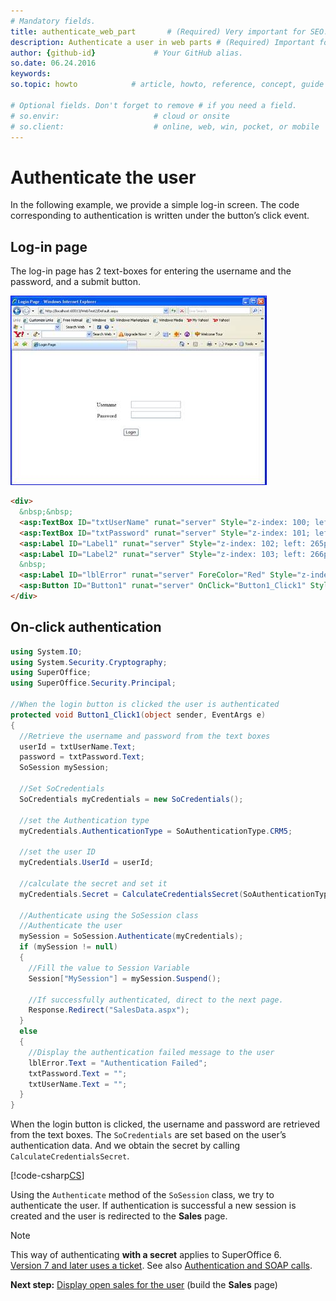 ```yaml
---
# Mandatory fields.
title: authenticate_web_part       # (Required) Very important for SEO.
description: Authenticate a user in web parts # (Required) Important for SEO.including spaces.
author: {github-id}             # Your GitHub alias.
so.date: 06.24.2016
keywords:
so.topic: howto            # article, howto, reference, concept, guide

# Optional fields. Don't forget to remove # if you need a field.
# so.envir:                     # cloud or onsite
# so.client:                    # online, web, win, pocket, or mobile
---
```


# Authenticate the user

In the following example, we provide a simple log-in screen. The code corresponding to authentication is written under the button’s click event.

## Log-in page

The log-in page has 2 text-boxes for entering the username and the password, and a submit button.

![02][img1]

```html
<div>
  &nbsp;&nbsp;
  <asp:TextBox ID="txtUserName" runat="server" Style="z-index: 100; left: 372px; position: absolute; top: 161px"></asp:TextBox>
  <asp:TextBox ID="txtPassword" runat="server" Style="z-index: 101; left: 372px; position: absolute; top: 193px" TextMode="Password"></asp:TextBox>
  <asp:Label ID="Label1" runat="server" Style="z-index: 102; left: 265px; position: absolute; top: 163px" Text="Username" Width="77px"></asp:Label>
  <asp:Label ID="Label2" runat="server" Style="z-index: 103; left: 266px; position: absolute; top: 198px" Text="Password" Width="77px"></asp:Label>
  &nbsp;
  <asp:Label ID="lblError" runat="server" ForeColor="Red" Style="z-index: 104; left: 321px; position: absolute; top: 115px" Text="Authentication Failed" Visible="False" Width="174px"></asp:Label>
  <asp:Button ID="Button1" runat="server" OnClick="Button1_Click1" Style="z-index: 106; left: 348px; position: absolute; top: 248px" Text="Login" Width="48px" />
</div>
```

## On-click authentication

```csharp
using System.IO;
using System.Security.Cryptography;
using SuperOffice;
using SuperOffice.Security.Principal;

//When the login button is clicked the user is authenticated
protected void Button1_Click1(object sender, EventArgs e)
{
  //Retrieve the username and password from the text boxes
  userId = txtUserName.Text;
  password = txtPassword.Text;
  SoSession mySession;

  //Set SoCredentials
  SoCredentials myCredentials = new SoCredentials();

  //set the Authentication type
  myCredentials.AuthenticationType = SoAuthenticationType.CRM5;

  //set the user ID
  myCredentials.UserId = userId;

  //calculate the secret and set it
  myCredentials.Secret = CalculateCredentialsSecret(SoAuthenticationType.CRM5, GetDays(),userId, password);

  //Authenticate using the SoSession class
  //Authenticate the user
  mySession = SoSession.Authenticate(myCredentials);
  if (mySession != null)
  {
    //Fill the value to Session Variable
    Session["MySession"] = mySession.Suspend();

    //If successfully authenticated, direct to the next page.
    Response.Redirect("SalesData.aspx");
  }
  else
  {
    //Display the authentication failed message to the user
    lblError.Text = "Authentication Failed";
    txtPassword.Text = "";
    txtUserName.Text = "";
  }
}
```

When the login button is clicked, the username and password are retrieved from the text boxes. The `SoCredentials` are set based on the user’s authentication data. And we obtain the secret by calling `CalculateCredentialsSecret`.

[!code-csharp[CS](../../authentication/includes/calculatecredentialssecret.cs)]

Using the `Authenticate` method of the `SoSession` class, we try to authenticate the user. If authentication is successful a new session is created and the user is redirected to the **Sales** page.

> [!NOTE]
> This way of authenticating **with a secret** applies to SuperOffice 6.<br>[Version 7 and later uses a ticket][2]. See also [Authentication and SOAP calls][1].

**Next step:**  [Display open sales for the user][3] (build the **Sales** page)

<!-- Referenced links -->
[1]: ../../authentication/auth-and-soap-calls.md
[2]: ../../netserver/services/make-soap-call-crm7.md
[3]: display-open-sales-for-user.md

<!-- Referenced images -->
[img1]: media/image002.jpg